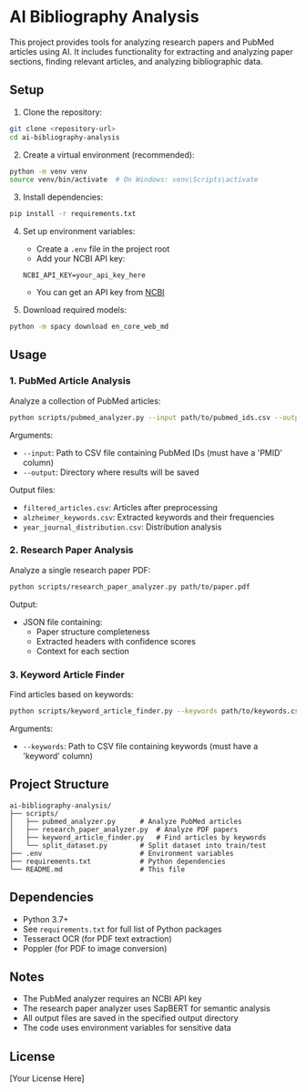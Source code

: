 # AI Bibliography Analysis

This project provides tools for analyzing research papers and PubMed articles using AI. It includes functionality for extracting and analyzing paper sections, finding relevant articles, and analyzing bibliographic data.

## Setup

1. Clone the repository:
```bash
git clone <repository-url>
cd ai-bibliography-analysis
```

2. Create a virtual environment (recommended):
```bash
python -m venv venv
source venv/bin/activate  # On Windows: venv\Scripts\activate
```

3. Install dependencies:
```bash
pip install -r requirements.txt
```

4. Set up environment variables:
   - Create a `.env` file in the project root
   - Add your NCBI API key:
   ```
   NCBI_API_KEY=your_api_key_here
   ```
   - You can get an API key from [NCBI](https://www.ncbi.nlm.nih.gov/account/)

5. Download required models:
```bash
python -m spacy download en_core_web_md
```

## Usage

### 1. PubMed Article Analysis

Analyze a collection of PubMed articles:

```bash
python scripts/pubmed_analyzer.py --input path/to/pubmed_ids.csv --output path/to/output/directory
```

Arguments:
- `--input`: Path to CSV file containing PubMed IDs (must have a 'PMID' column)
- `--output`: Directory where results will be saved

Output files:
- `filtered_articles.csv`: Articles after preprocessing
- `alzheimer_keywords.csv`: Extracted keywords and their frequencies
- `year_journal_distribution.csv`: Distribution analysis

### 2. Research Paper Analysis

Analyze a single research paper PDF:

```bash
python scripts/research_paper_analyzer.py path/to/paper.pdf
```

Output:
- JSON file containing:
  - Paper structure completeness
  - Extracted headers with confidence scores
  - Context for each section

### 3. Keyword Article Finder

Find articles based on keywords:

```bash
python scripts/keyword_article_finder.py --keywords path/to/keywords.csv
```

Arguments:
- `--keywords`: Path to CSV file containing keywords (must have a 'keyword' column)

## Project Structure

```
ai-bibliography-analysis/
├── scripts/
│   ├── pubmed_analyzer.py      # Analyze PubMed articles
│   ├── research_paper_analyzer.py  # Analyze PDF papers
│   ├── keyword_article_finder.py   # Find articles by keywords
│   └── split_dataset.py        # Split dataset into train/test
├── .env                        # Environment variables
├── requirements.txt            # Python dependencies
└── README.md                   # This file
```

## Dependencies

- Python 3.7+
- See `requirements.txt` for full list of Python packages
- Tesseract OCR (for PDF text extraction)
- Poppler (for PDF to image conversion)

## Notes

- The PubMed analyzer requires an NCBI API key
- The research paper analyzer uses SapBERT for semantic analysis
- All output files are saved in the specified output directory
- The code uses environment variables for sensitive data

## License

[Your License Here]
